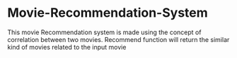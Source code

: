 # Movie-Recommendation-System

This movie Recommendation system is made using the concept of correlation between two movies. Recommend function will return the similar kind of movies related to the input movie
